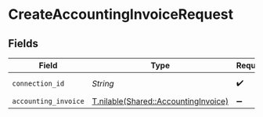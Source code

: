 # CreateAccountingInvoiceRequest


## Fields

| Field                                                                            | Type                                                                             | Required                                                                         | Description                                                                      |
| -------------------------------------------------------------------------------- | -------------------------------------------------------------------------------- | -------------------------------------------------------------------------------- | -------------------------------------------------------------------------------- |
| `connection_id`                                                                  | *String*                                                                         | :heavy_check_mark:                                                               | ID of the connection                                                             |
| `accounting_invoice`                                                             | [T.nilable(Shared::AccountingInvoice)](../../models/shared/accountinginvoice.md) | :heavy_minus_sign:                                                               | N/A                                                                              |